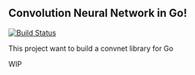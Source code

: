 ## Convolution Neural Network in Go!

[![Build Status](https://travis-ci.com/damoiser/convnet.svg?branch=master)](https://travis-ci.com/damoiser/convnet)

This project want to build a convnet library for Go

WIP